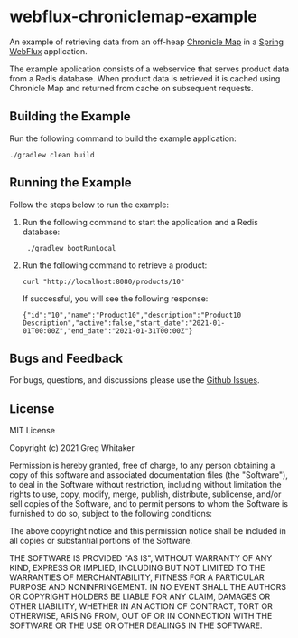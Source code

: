 # webflux-chroniclemap-example
An example of retrieving data from an off-heap [Chronicle Map](https://github.com/OpenHFT/Chronicle-Map) in a [Spring WebFlux](https://docs.spring.io/spring-framework/docs/current/reference/html/web-reactive.html) application.

The example application consists of a webservice that serves product data from a Redis
database. When product data is retrieved it is cached using Chronicle Map and returned from cache
on subsequent requests.

## Building the Example
Run the following command to build the example application:

    ./gradlew clean build

## Running the Example
Follow the steps below to run the example:

1. Run the following command to start the application and a Redis database:

        ./gradlew bootRunLocal

2. Run the following command to retrieve a product:

       curl "http://localhost:8080/products/10"
   
   If successful, you will see the following response:

       {"id":"10","name":"Product10","description":"Product10 Description","active":false,"start_date":"2021-01-01T00:00Z","end_date":"2021-01-31T00:00Z"}

## Bugs and Feedback
For bugs, questions, and discussions please use the [Github Issues](https://github.com/gregwhitaker/webflux-chroniclemap-example/issues).

## License
MIT License

Copyright (c) 2021 Greg Whitaker

Permission is hereby granted, free of charge, to any person obtaining a copy
of this software and associated documentation files (the "Software"), to deal
in the Software without restriction, including without limitation the rights
to use, copy, modify, merge, publish, distribute, sublicense, and/or sell
copies of the Software, and to permit persons to whom the Software is
furnished to do so, subject to the following conditions:

The above copyright notice and this permission notice shall be included in all
copies or substantial portions of the Software.

THE SOFTWARE IS PROVIDED "AS IS", WITHOUT WARRANTY OF ANY KIND, EXPRESS OR
IMPLIED, INCLUDING BUT NOT LIMITED TO THE WARRANTIES OF MERCHANTABILITY,
FITNESS FOR A PARTICULAR PURPOSE AND NONINFRINGEMENT. IN NO EVENT SHALL THE
AUTHORS OR COPYRIGHT HOLDERS BE LIABLE FOR ANY CLAIM, DAMAGES OR OTHER
LIABILITY, WHETHER IN AN ACTION OF CONTRACT, TORT OR OTHERWISE, ARISING FROM,
OUT OF OR IN CONNECTION WITH THE SOFTWARE OR THE USE OR OTHER DEALINGS IN THE
SOFTWARE.